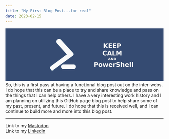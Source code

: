 ```yaml
---
title: "My First Blog Post...for real"
date: 2023-02-15
---
```

![alt text](https://github.com/Nathan1824/Blog-Post-Dev/blob/main/_pictures/Mastodon_Bkgrd.jpg?raw=true)\
So, this is a first pass at having a functional blog post out on the inter-webs. I do hope that this can be a place to try and share knowledge and
pass on the things that I can help others.
I have a very interesting work history and I am planning on utilizing this GitHub page blog post to help share some of my past, present, and future.
I do hope that this is received well, and I can continue to build more and more into this blog post.

---
Link to my <a rel="me" href="https://tech.lgbt/@NathanHamblin_MI6">Mastodon</a>\
Link to my <a rel="me" href="https://www.linkedin.com/in/nathan-hamblin">LinkedIn</a>

